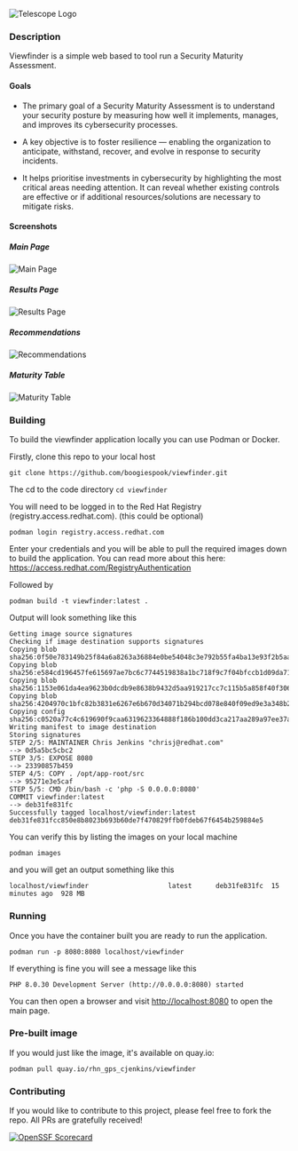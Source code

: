 ![Telescope Logo](./images/telescope-viewfinder-inverse.png)

### Description
Viewfinder is a simple web based to tool run a Security Maturity Assessment.
#### Goals
* The primary goal of a Security Maturity Assessment is to understand your security posture by measuring how well it implements, manages, and improves its cybersecurity processes.

* A key objective is to foster resilience — enabling the organization to anticipate, withstand, recover, and evolve in response to security incidents.

* It helps prioritise investments in cybersecurity by highlighting the most critical areas needing attention. It can reveal whether existing controls are effective or if additional resources/solutions are necessary to mitigate risks.

#### Screenshots
##### Main Page
![Main Page](./images/main-page.png)
##### Results Page
![Results Page](./images/results-page.png)
##### Recommendations
![Recommendations](./images/recommendations-page.png)
##### Maturity Table
![Maturity Table](./images/results-table.png)
 
### Building

To build the viewfinder application locally you can use Podman or Docker.

Firstly, clone this repo to your local host

``` git clone https://github.com/boogiespook/viewfinder.git ```

The cd to the code directory
``` cd viewfinder ```

You will need to be logged in to the Red Hat Registry (registry.access.redhat.com). 
(this could be optional)

``` podman login registry.access.redhat.com ```

Enter your credentials and you will be able to pull the required images down to build the application.
You can read more about this here: https://access.redhat.com/RegistryAuthentication

Followed by 

``` podman build -t viewfinder:latest . ```

Output will look something like this

```
Getting image source signatures
Checking if image destination supports signatures
Copying blob sha256:0f50e783149b25f84a6a8263a36884e0be54048c3e792b55fa4ba13e93f2b5aa
Copying blob sha256:e584cd196457fe615697ae7bc6c7744519838a1bc718f9c7f04bfccb1d09da71
Copying blob sha256:1153e061da4ea9623b0dcdb9e8638b9432d5aa919217cc7c115b5a858f40f306
Copying blob sha256:4204970c1bfc82b3831e6267e6b670d34071b294bcd078e840f09ed9e3a348b2
Copying config sha256:c0520a77c4c619690f9caa6319623364888f186b100dd3ca217aa289a97ee37a
Writing manifest to image destination
Storing signatures
STEP 2/5: MAINTAINER Chris Jenkins "chrisj@redhat.com"
--> 0d5a5bc5cbc2
STEP 3/5: EXPOSE 8080
--> 23390857b459
STEP 4/5: COPY . /opt/app-root/src
--> 95271e3e5caf
STEP 5/5: CMD /bin/bash -c 'php -S 0.0.0.0:8080'
COMMIT viewfinder:latest
--> deb31fe831fc
Successfully tagged localhost/viewfinder:latest
deb31fe831fcc850e8b8023b693b60de7f470829ffb0fdeb67f6454b259884e5
```

You can verify this by listing the images on your local machine

```podman images```

and you will get an output something like this

``` localhost/viewfinder                    latest      deb31fe831fc  15 minutes ago  928 MB ```

### Running

Once you have the container built you are ready to run the application.

``` podman run -p 8080:8080 localhost/viewfinder ```

If everything is fine you will see a message like this 

``` PHP 8.0.30 Development Server (http://0.0.0.0:8080) started ```

You can then open a browser and visit [http://localhost:8080](http://localhost:8080) to open the main page.

### Pre-built image
If you would just like the image, it's available on quay.io:

``` podman pull quay.io/rhn_gps_cjenkins/viewfinder ```

### Contributing

If you would like to contribute to this project, please feel free to fork the repo.  All PRs are gratefully received!


[![OpenSSF Scorecard](https://api.scorecard.dev/projects/github.com/boogiespook/viewfinder/badge)](https://scorecard.dev/viewer/?uri=github.com/boogiespook/viewfinder)
